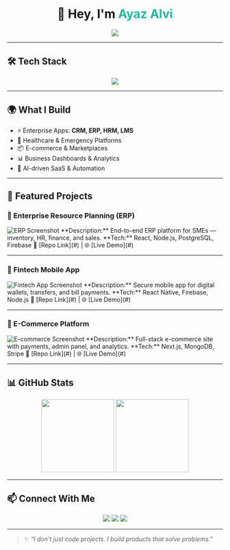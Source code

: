 <!-- Header -->
<h1 align="center">👋 Hey, I'm <span style="color:#1abc9c;">Ayaz Alvi</span></h1>

<!-- Animated Typing -->
<p align="center">
  <img src="https://readme-typing-svg.herokuapp.com?size=22&duration=4000&color=1ABC9C&center=true&vCenter=true&width=550&lines=🚀+Builder+%7C+💡+Entrepreneur+%7C+💻+Software+Engineer;I+build+products+that+solve+real+problems;Turning+ideas+into+$100M%2B+opportunities" />
</p>

---

## 🛠️ Tech Stack
<p align="center">
  <img src="https://skillicons.dev/icons?i=react,nextjs,tailwind,nodejs,express,php,laravel,firebase,mysql,postgres,mongodb,git,androidstudio" />
</p>

---

## 🌍 What I Build
- ⚡ Enterprise Apps: **CRM, ERP, HRM, LMS**  
- 🏥 Healthcare & Emergency Platforms  
- 📦 E-commerce & Marketplaces  
- 📊 Business Dashboards & Analytics  
- 🤖 AI-driven SaaS & Automation  

---

## 📁 Featured Projects

### 🔹 Enterprise Resource Planning (ERP)  
<img src="https://via.placeholder.com/800x400?text=ERP+Dashboard+Screenshot" alt="ERP Screenshot" />  
**Description:** End-to-end ERP platform for SMEs — inventory, HR, finance, and sales.  
**Tech:** React, Node.js, PostgreSQL, Firebase  
🔗 [Repo Link](#) | 🌐 [Live Demo](#)

---

### 🔹 Fintech Mobile App  
<img src="https://via.placeholder.com/800x400?text=Fintech+App+UI" alt="Fintech App Screenshot" />  
**Description:** Secure mobile app for digital wallets, transfers, and bill payments.  
**Tech:** React Native, Firebase, Node.js  
🔗 [Repo Link](#) | 🌐 [Live Demo](#)

---

### 🔹 E-Commerce Platform  
<img src="https://via.placeholder.com/800x400?text=E-commerce+Storefront" alt="E-commerce Screenshot" />  
**Description:** Full-stack e-commerce site with payments, admin panel, and analytics.  
**Tech:** Next.js, MongoDB, Stripe  
🔗 [Repo Link](#) | 🌐 [Live Demo](#)

---

## 📊 GitHub Stats
<p align="center">
  <img src="https://github-readme-stats.vercel.app/api?username=ayazalvi&show_icons=true&theme=radical" height="170" />
  <img src="https://github-readme-stats.vercel.app/api/top-langs/?username=ayazalvi&layout=compact&theme=radical" height="170" />
</p>

---

## 📫 Connect With Me
<p align="center">
  <a href="https://ayazalvi.com"><img src="https://img.shields.io/badge/Portfolio-000?style=for-the-badge&logo=vercel" /></a>
  <a href="https://linkedin.com/in/yourname"><img src="https://img.shields.io/badge/LinkedIn-0077B5?style=for-the-badge&logo=linkedin" /></a>
  <a href="mailto:hello@ayazalvi.com"><img src="https://img.shields.io/badge/Email-D14836?style=for-the-badge&logo=gmail&logoColor=white" /></a>
</p>

---

> ✨ *“I don’t just code projects. I build products that solve problems.”*
